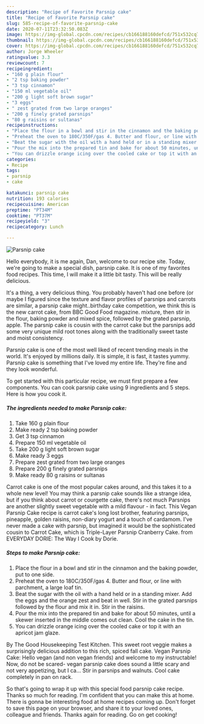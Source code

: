 ```yaml
---
description: "Recipe of Favorite Parsnip cake"
title: "Recipe of Favorite Parsnip cake"
slug: 585-recipe-of-favorite-parsnip-cake
date: 2020-07-11T23:32:50.083Z
image: https://img-global.cpcdn.com/recipes/cb166188160defcd/751x532cq70/parsnip-cake-recipe-main-photo.jpg
thumbnail: https://img-global.cpcdn.com/recipes/cb166188160defcd/751x532cq70/parsnip-cake-recipe-main-photo.jpg
cover: https://img-global.cpcdn.com/recipes/cb166188160defcd/751x532cq70/parsnip-cake-recipe-main-photo.jpg
author: Jorge Wheeler
ratingvalue: 3.3
reviewcount: 7
recipeingredient:
- "160 g plain flour"
- "2 tsp baking powder"
- "3 tsp cinnamon"
- "150 ml vegetable oil"
- "200 g light soft brown sugar"
- "3 eggs"
- " zest grated from two large oranges"
- "200 g finely grated parsnips"
- "80 g raisins or sultanas"
recipeinstructions:
- "Place the flour in a bowl and stir in the cinnamon and the baking powder, put to one side."
- "Preheat the oven to 180C/350F/gas 4. Butter and flour, or line with parchment, a large loaf tin."
- "Beat the sugar with the oil with a hand held or in a standing mixer. Add the eggs and the orange zest and beat in well. Stir in the grated parsnips followed by the flour and mix it in. Stir in the raisins."
- "Pour the mix into the prepared tin and bake for about 50 minutes, until a skewer inserted in the middle comes out clean. Cool the cake in the tin."
- "You can drizzle orange icing over the cooled cake or top it with an apricot jam glaze."
categories:
- Recipe
tags:
- parsnip
- cake

katakunci: parsnip cake 
nutrition: 193 calories
recipecuisine: American
preptime: "PT34M"
cooktime: "PT37M"
recipeyield: "3"
recipecategory: Lunch

---
```



![Parsnip cake](https://img-global.cpcdn.com/recipes/cb166188160defcd/751x532cq70/parsnip-cake-recipe-main-photo.jpg)

Hello everybody, it is me again, Dan, welcome to our recipe site. Today, we're going to make a special dish, parsnip cake. It is one of my favorites food recipes. This time, I will make it a little bit tasty. This will be really delicious.

It&#39;s a thing, a very delicious thing. You probably haven&#39;t had one before (or maybe I figured since the texture and flavor profiles of parsnips and carrots are similar, a parsnip cake might..birthday cake competition, we think this is the new carrot cake, from BBC Good Food magazine. mixture, then stir in the flour, baking powder and mixed spice, followed by the grated parsnip, apple. The parsnip cake is cousin with the carrot cake but the parsnips add some very unique mild root tones along with the traditionally sweet taste and moist consistency.

Parsnip cake is one of the most well liked of recent trending meals in the world. It's enjoyed by millions daily. It is simple, it is fast, it tastes yummy. Parsnip cake is something that I've loved my entire life. They're fine and they look wonderful.


To get started with this particular recipe, we must first prepare a few components. You can cook parsnip cake using 9 ingredients and 5 steps. Here is how you cook it.

<!--inarticleads1-->

##### The ingredients needed to make Parsnip cake:

1. Take 160 g plain flour
1. Make ready 2 tsp baking powder
1. Get 3 tsp cinnamon
1. Prepare 150 ml vegetable oil
1. Take 200 g light soft brown sugar
1. Make ready 3 eggs
1. Prepare  zest grated from two large oranges
1. Prepare 200 g finely grated parsnips
1. Make ready 80 g raisins or sultanas


Carrot cake is one of the most popular cakes around, and this takes it to a whole new level! You may think a parsnip cake sounds like a strange idea, but if you think about carrot or courgette cake, there&#39;s not much Parsnips are another slightly sweet vegetable with a mild flavour - in fact. This Vegan Parsnip Cake recipe is carrot cake&#39;s long lost brother, featuring parsnips, pineapple, golden raisins, non-diary yogurt and a touch of cardamom. I&#39;ve never made a cake with parsnip, but imagined it would be the sophisticated cousin to Carrot Cake, which is Triple-Layer Parsnip Cranberry Cake. from EVERYDAY DORIE: The Way I Cook by Dorie. 

<!--inarticleads2-->

##### Steps to make Parsnip cake:

1. Place the flour in a bowl and stir in the cinnamon and the baking powder, put to one side.
1. Preheat the oven to 180C/350F/gas 4. Butter and flour, or line with parchment, a large loaf tin.
1. Beat the sugar with the oil with a hand held or in a standing mixer. Add the eggs and the orange zest and beat in well. Stir in the grated parsnips followed by the flour and mix it in. Stir in the raisins.
1. Pour the mix into the prepared tin and bake for about 50 minutes, until a skewer inserted in the middle comes out clean. Cool the cake in the tin.
1. You can drizzle orange icing over the cooled cake or top it with an apricot jam glaze.


By The Good Housekeeping Test Kitchen. This sweet root veggie makes a surprisingly delicious addition to this rich, spiced fall cake. Vegan Parsnip Cake: Hello vegan (and non vegan friends) and welcome to my instructable! Now, do not be scared- vegan parsnip cake does sound a little scary and not very appetizing, but I ca… Stir in parsnips and walnuts. Cool cake completely in pan on rack. 

So that's going to wrap it up with this special food parsnip cake recipe. Thanks so much for reading. I'm confident that you can make this at home. There is gonna be interesting food at home recipes coming up. Don't forget to save this page on your browser, and share it to your loved ones, colleague and friends. Thanks again for reading. Go on get cooking!
